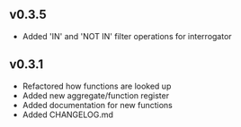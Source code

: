 ## v0.3.5
- Added 'IN' and 'NOT IN' filter operations for interrogator

## v0.3.1
- Refactored how functions are looked up
- Added new aggregate/function register
- Added documentation for new functions
- Added CHANGELOG.md
